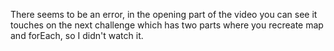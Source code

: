 There seems to be an error, in the opening part of the video you can see it touches on the next challenge which has two parts where you recreate map and forEach, so I didn't watch it.